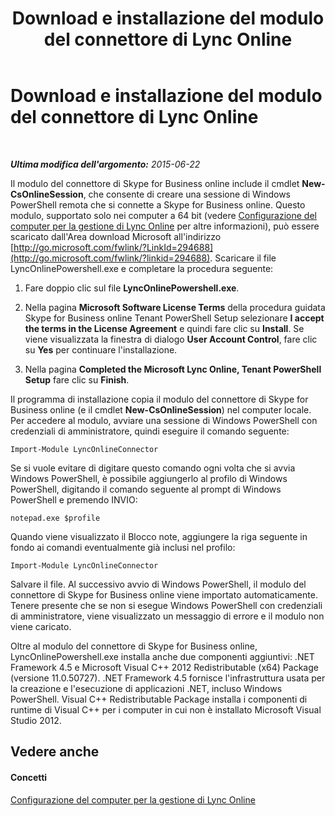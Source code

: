 ﻿---
title: Download e installazione del modulo del connettore di Lync Online
TOCTitle: Download e installazione del modulo del connettore di Lync Online
ms:assetid: a0c87219-b642-4201-85d4-a85c2163d1eb
ms:mtpsurl: https://technet.microsoft.com/it-it/library/Dn362829(v=OCS.15)
ms:contentKeyID: 56269966
ms.date: 08/24/2015
mtps_version: v=OCS.15
ms.translationtype: HT
---

# Download e installazione del modulo del connettore di Lync Online

 

_**Ultima modifica dell'argomento:** 2015-06-22_

Il modulo del connettore di Skype for Business online include il cmdlet **New-CsOnlineSession**, che consente di creare una sessione di Windows PowerShell remota che si connette a Skype for Business online. Questo modulo, supportato solo nei computer a 64 bit (vedere [Configurazione del computer per la gestione di Lync Online](configuring-your-computer-for-skype-for-business-online-management.md) per altre informazioni), può essere scaricato dall'Area download Microsoft all'indirizzo [http://go.microsoft.com/fwlink/?LinkId=294688](http://go.microsoft.com/fwlink/?linkid=294688). Scaricare il file LyncOnlinePowershell.exe e completare la procedura seguente:

1.  Fare doppio clic sul file **LyncOnlinePowershell.exe**.

2.  Nella pagina **Microsoft Software License Terms** della procedura guidata Skype for Business online Tenant PowerShell Setup selezionare **I accept the terms in the License Agreement** e quindi fare clic su **Install**. Se viene visualizzata la finestra di dialogo **User Account Control**, fare clic su **Yes** per continuare l'installazione.

3.  Nella pagina **Completed the Microsoft Lync Online, Tenant PowerShell Setup** fare clic su **Finish**.

Il programma di installazione copia il modulo del connettore di Skype for Business online (e il cmdlet **New-CsOnlineSession**) nel computer locale. Per accedere al modulo, avviare una sessione di Windows PowerShell con credenziali di amministratore, quindi eseguire il comando seguente:

    Import-Module LyncOnlineConnector

Se si vuole evitare di digitare questo comando ogni volta che si avvia Windows PowerShell, è possibile aggiungerlo al profilo di Windows PowerShell, digitando il comando seguente al prompt di Windows PowerShell e premendo INVIO:

    notepad.exe $profile

Quando viene visualizzato il Blocco note, aggiungere la riga seguente in fondo ai comandi eventualmente già inclusi nel profilo:

    Import-Module LyncOnlineConnector

Salvare il file. Al successivo avvio di Windows PowerShell, il modulo del connettore di Skype for Business online viene importato automaticamente. Tenere presente che se non si esegue Windows PowerShell con credenziali di amministratore, viene visualizzato un messaggio di errore e il modulo non viene caricato.

Oltre al modulo del connettore di Skype for Business online, LyncOnlinePowershell.exe installa anche due componenti aggiuntivi: .NET Framework 4.5 e Microsoft Visual C++ 2012 Redistributable (x64) Package (versione 11.0.50727). .NET Framework 4.5 fornisce l'infrastruttura usata per la creazione e l'esecuzione di applicazioni .NET, incluso Windows PowerShell. Visual C++ Redistributable Package installa i componenti di runtime di Visual C++ per i computer in cui non è installato Microsoft Visual Studio 2012.

## Vedere anche

#### Concetti

[Configurazione del computer per la gestione di Lync Online](configuring-your-computer-for-skype-for-business-online-management.md)

